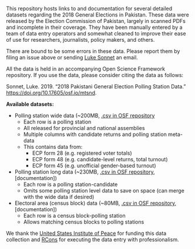 This repository hosts links to and documentation for several detailed
datasets regarding the 2018 General Elections in Pakistan. These data
were released by the Election Commission of Pakistan, largely in scanned
PDFs and incomplete in their coverage. They have been manually entered
by a team of data entry operators and somewhat cleaned to improve their
ease of use for researchers, journalists, policy makers, and others.

There are bound to be some errors in these data. Please report them by
filing an issue above or sending [Luke Sonnet](lukesonnet.com) an email.

All the data is held in an accompanying Open Science Framework
repository. If you use the data, please consider citing the data as
follows:

Sonnet, Luke. 2019. “2018 Pakistani General Election Polling Station
Data.”
<a href="https://doi.org/10.17605/osf.io/mtsnd" class="uri">https://doi.org/10.17605/osf.io/mtsnd</a>.

**Available datasets:**

-   Polling station wide data (~200MB, [.csv in OSF
    repository](https://osf.io/69gpn/download,%20%5Bdocumentation%5D)
    -   Each row is a polling station
    -   All released for provincial and national assemblies
    -   Multiple columns with candidate returns and polling station
        meta-data
    -   This contains data from:
        -   ECP form 28 (e.g. registered voter totals)
        -   ECP form 48 (e.g. candidate-level returns, total turnout)
        -   ECP form 45 (e.g. unofficial gender-based turnout)
-   Polling station long data (~230MB, [.csv in OSF
    repository](https://osf.io/2sdzg/download), \[documentation\])
    -   Each row is a polling station-candidate
    -   Omits some polling station level data to save on space (can
        merge with the wide data if desired)
-   Electoral area (census block) data (~80MB, [.csv in OSF
    repository](https://osf.io/kmfh6/download), \[documentation\])
    -   Each row is a census block-polling station
    -   Allows matching census blocks to polling stations

We thank the [United States Institute of Peace](https://www.usip.org/)
for funding this data collection and
[RCons](https://www.rcons.org/rconsnew/) for executing the data entry
with professionalism.
